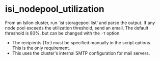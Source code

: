 # isi_nodepool_utilization

From an Isilon cluster, run 'isi storagepool list' and parse the output.  If any node pool exceeds the utilization threshold, send an email.  The default threshold is 80%, but can be changed with the `-T` option.

- The recipients (To:) must be specified manually in the script options.  This is the only requirement.
- This uses the cluster's internal SMTP configuration for mail servers.  
